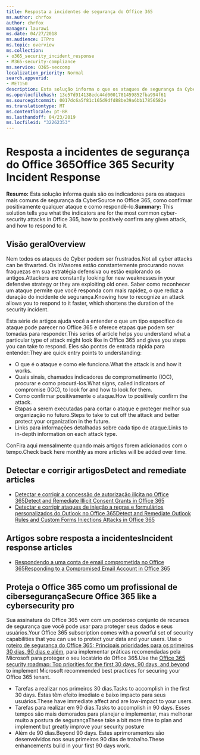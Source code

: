```yaml
---
title: Resposta a incidentes de segurança do Office 365
ms.author: chrfox
author: chrfox
manager: laurawi
ms.date: 04/27/2018
ms.audience: ITPro
ms.topic: overview
ms.collection:
- o365_security_incident_response
- M365-security-compliance
ms.service: O365-seccomp
localization_priority: Normal
search.appverid:
- MET150
description: Esta solução informa o que os ataques de segurança da Cyber mais comuns podem parecer no Office 365 e como respondê-los
ms.openlocfilehash: 13e57d914138edc44d0001781459852fba994f61
ms.sourcegitcommit: 0017dc6a5f81c165d9dfd88be39a6bb17856582e
ms.translationtype: MT
ms.contentlocale: pt-BR
ms.lasthandoff: 04/23/2019
ms.locfileid: "32262353"
---
```

# <a name="office-365-security-incident-response"></a><span data-ttu-id="60808-103">Resposta a incidentes de segurança do Office 365</span><span class="sxs-lookup"><span data-stu-id="60808-103">Office 365 Security Incident Response</span></span>

 <span data-ttu-id="60808-104">**Resumo:** Esta solução informa quais são os indicadores para os ataques mais comuns de segurança da CyberSource no Office 365, como confirmar positivamente qualquer ataque e como respondê-lo.</span><span class="sxs-lookup"><span data-stu-id="60808-104">**Summary:** This solution tells you what the indicators are for the most common cyber-security attacks in Office 365, how to positively confirm any given attack, and how to respond to it.</span></span>
  
## <a name="overview"></a><span data-ttu-id="60808-105">Visão geral</span><span class="sxs-lookup"><span data-stu-id="60808-105">Overview</span></span>
<span data-ttu-id="60808-106">Nem todos os ataques de Cyber podem ser frustrados.</span><span class="sxs-lookup"><span data-stu-id="60808-106">Not all cyber attacks can be thwarted.</span></span> <span data-ttu-id="60808-107">Os inVasores estão constantemente procurando novas fraquezas em sua estratégia defensiva ou estão explorando os antigos.</span><span class="sxs-lookup"><span data-stu-id="60808-107">Attackers are constantly looking for new weaknesses in your defensive strategy or they are exploiting old ones.</span></span> <span data-ttu-id="60808-108">Saber como reconhecer um ataque permite que você responda com mais rapidez, o que reduz a duração do incidente de segurança.</span><span class="sxs-lookup"><span data-stu-id="60808-108">Knowing how to recognize an attack allows you to respond to it faster, which shortens the duration of the security incident.</span></span>

<span data-ttu-id="60808-109">Esta série de artigos ajuda você a entender o que um tipo específico de ataque pode parecer no Office 365 e oferece etapas que podem ser tomadas para responder.</span><span class="sxs-lookup"><span data-stu-id="60808-109">This series of article helps you understand what a particular type of attack might look like in Office 365 and gives you steps you can take to respond.</span></span> <span data-ttu-id="60808-110">Eles são pontos de entrada rápida para entender:</span><span class="sxs-lookup"><span data-stu-id="60808-110">They are quick entry points to understanding:</span></span>
 
- <span data-ttu-id="60808-111">O que é o ataque e como ele funciona.</span><span class="sxs-lookup"><span data-stu-id="60808-111">What the attack is and how it works.</span></span>
- <span data-ttu-id="60808-112">Quais sinais, chamados indicadores de comprometimento (IOC), procurar e como procurá-los.</span><span class="sxs-lookup"><span data-stu-id="60808-112">What signs, called indicators of compromise (IOC), to look for and how to look for them.</span></span>
- <span data-ttu-id="60808-113">Como confirmar positivamente o ataque.</span><span class="sxs-lookup"><span data-stu-id="60808-113">How to positively confirm the attack.</span></span>
- <span data-ttu-id="60808-114">Etapas a serem executadas para cortar o ataque e proteger melhor sua organização no futuro.</span><span class="sxs-lookup"><span data-stu-id="60808-114">Steps to take to cut off the attack and better protect your organization in the future.</span></span>
- <span data-ttu-id="60808-115">Links para informações detalhadas sobre cada tipo de ataque.</span><span class="sxs-lookup"><span data-stu-id="60808-115">Links to in-depth information on each attack type.</span></span>

<span data-ttu-id="60808-116">ConFira aqui mensalmente quando mais artigos forem adicionados com o tempo.</span><span class="sxs-lookup"><span data-stu-id="60808-116">Check back here monthly as more articles will be added over time.</span></span>

## <a name="detect-and-remediate-articles"></a><span data-ttu-id="60808-117">Detectar e corrigir artigos</span><span class="sxs-lookup"><span data-stu-id="60808-117">Detect and remediate articles</span></span>

- [<span data-ttu-id="60808-118">Detectar e corrigir a concessão de autorização ilícita no Office 365</span><span class="sxs-lookup"><span data-stu-id="60808-118">Detect and Remediate Illicit Consent Grants in Office 365</span></span>](detect-and-remediate-illicit-consent-grants.md)
- [<span data-ttu-id="60808-119">Detectar e corrigir ataques de injeção a regras e formulários personalizados do Outlook no Office 365</span><span class="sxs-lookup"><span data-stu-id="60808-119">Detect and Remediate Outlook Rules and Custom Forms Injections Attacks in Office 365</span></span>](detect-and-remediate-outlook-rules-forms-attack.md)
 
## <a name="incident-response-articles"></a><span data-ttu-id="60808-120">Artigos sobre resposta a incidentes</span><span class="sxs-lookup"><span data-stu-id="60808-120">Incident response articles</span></span>

- [<span data-ttu-id="60808-121">Respondendo a uma conta de email comprometida no Office 365</span><span class="sxs-lookup"><span data-stu-id="60808-121">Responding to a Compromised Email Account in Office 365</span></span>](responding-to-a-compromised-email-account.md)

## <a name="secure-office-365-like-a-cybersecurity-pro"></a><span data-ttu-id="60808-122">Proteja o Office 365 como um profissional de cibersegurança</span><span class="sxs-lookup"><span data-stu-id="60808-122">Secure Office 365 like a cybersecurity pro</span></span>
<span data-ttu-id="60808-123">Sua assinatura do Office 365 vem com um poderoso conjunto de recursos de segurança que você pode usar para proteger seus dados e seus usuários.</span><span class="sxs-lookup"><span data-stu-id="60808-123">Your Office 365 subscription comes with a powerful set of security capabilities that you can use to protect your data and your users.</span></span>  <span data-ttu-id="60808-124">Use o [roteiro de segurança do Office 365: Principais prioridades para os primeiros 30 dias, 90 dias e além](https://support.office.com/article/Office-365-security-roadmap-Top-priorities-for-the-first-30-days-90-days-and-beyond-28c86a1c-e4dd-4aad-a2a6-c768a21cb352), para implementar práticas recomendadas pela Microsoft para proteger o seu locatário do Office 365.</span><span class="sxs-lookup"><span data-stu-id="60808-124">Use the [Office 365 security roadmap: Top priorities for the first 30 days, 90 days, and beyond](https://support.office.com/article/Office-365-security-roadmap-Top-priorities-for-the-first-30-days-90-days-and-beyond-28c86a1c-e4dd-4aad-a2a6-c768a21cb352) to implement Microsoft recommended best practices for securing your Office 365 tenant.</span></span>
- <span data-ttu-id="60808-125">Tarefas a realizar nos primeiros 30 dias.</span><span class="sxs-lookup"><span data-stu-id="60808-125">Tasks to accomplish in the first 30 days.</span></span>  <span data-ttu-id="60808-126">Estas têm efeito imediato e baixo impacto para seus usuários.</span><span class="sxs-lookup"><span data-stu-id="60808-126">These have immediate affect and are low-impact to your users.</span></span>
- <span data-ttu-id="60808-127">Tarefas para realizar em 90 dias.</span><span class="sxs-lookup"><span data-stu-id="60808-127">Tasks to accomplish in 90 days.</span></span> <span data-ttu-id="60808-128">Esses tempos são mais demorados para planejar e implementar, mas melhorar muito a postura de segurança</span><span class="sxs-lookup"><span data-stu-id="60808-128">These take a bit more time to plan and implement but greatly improve your security posture</span></span>
- <span data-ttu-id="60808-129">Além de 90 dias.</span><span class="sxs-lookup"><span data-stu-id="60808-129">Beyond 90 days.</span></span> <span data-ttu-id="60808-130">Estes aprimoramentos são desenvolvidos nos seus primeiros 90 dias de trabalho.</span><span class="sxs-lookup"><span data-stu-id="60808-130">These enhancements build in your first 90 days work.</span></span>






